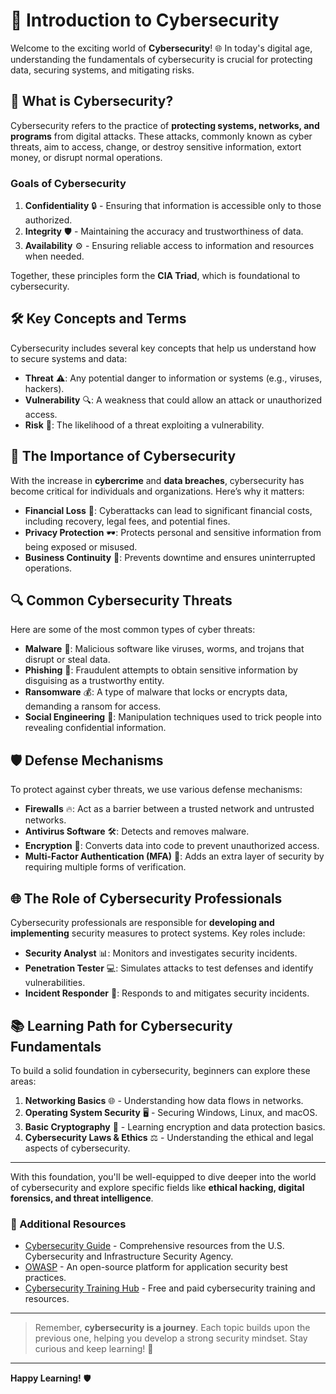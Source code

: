 # 🔐 Introduction to Cybersecurity

Welcome to the exciting world of **Cybersecurity**! 🌐 In today's digital age, understanding the fundamentals of cybersecurity is crucial for protecting data, securing systems, and mitigating risks.

## 📜 What is Cybersecurity?

Cybersecurity refers to the practice of **protecting systems, networks, and programs** from digital attacks. These attacks, commonly known as cyber threats, aim to access, change, or destroy sensitive information, extort money, or disrupt normal operations.

### Goals of Cybersecurity

1. **Confidentiality** 🔒 - Ensuring that information is accessible only to those authorized.
2. **Integrity** 🛡️ - Maintaining the accuracy and trustworthiness of data.
3. **Availability** ⚙️ - Ensuring reliable access to information and resources when needed.

Together, these principles form the **CIA Triad**, which is foundational to cybersecurity.

## 🛠️ Key Concepts and Terms

Cybersecurity includes several key concepts that help us understand how to secure systems and data:

- **Threat** ⚠️: Any potential danger to information or systems (e.g., viruses, hackers).
- **Vulnerability** 🔍: A weakness that could allow an attack or unauthorized access.
- **Risk** 🎲: The likelihood of a threat exploiting a vulnerability.

## 💼 The Importance of Cybersecurity

With the increase in **cybercrime** and **data breaches**, cybersecurity has become critical for individuals and organizations. Here’s why it matters:

- **Financial Loss** 💸: Cyberattacks can lead to significant financial costs, including recovery, legal fees, and potential fines.
- **Privacy Protection** 🕶️: Protects personal and sensitive information from being exposed or misused.
- **Business Continuity** 🔄: Prevents downtime and ensures uninterrupted operations.

## 🔍 Common Cybersecurity Threats

Here are some of the most common types of cyber threats:

- **Malware** 🦠: Malicious software like viruses, worms, and trojans that disrupt or steal data.
- **Phishing** 🎣: Fraudulent attempts to obtain sensitive information by disguising as a trustworthy entity.
- **Ransomware** 💰: A type of malware that locks or encrypts data, demanding a ransom for access.
- **Social Engineering** 🤖: Manipulation techniques used to trick people into revealing confidential information.

## 🛡️ Defense Mechanisms

To protect against cyber threats, we use various defense mechanisms:

- **Firewalls** 🔥: Act as a barrier between a trusted network and untrusted networks.
- **Antivirus Software** 🛠️: Detects and removes malware.
- **Encryption** 🔑: Converts data into code to prevent unauthorized access.
- **Multi-Factor Authentication (MFA)** 🔢: Adds an extra layer of security by requiring multiple forms of verification.

## 🌐 The Role of Cybersecurity Professionals

Cybersecurity professionals are responsible for **developing and implementing** security measures to protect systems. Key roles include:

- **Security Analyst** 📊: Monitors and investigates security incidents.
- **Penetration Tester** 💻: Simulates attacks to test defenses and identify vulnerabilities.
- **Incident Responder** 🚨: Responds to and mitigates security incidents.

## 📚 Learning Path for Cybersecurity Fundamentals

To build a solid foundation in cybersecurity, beginners can explore these areas:

1. **Networking Basics** 🌐 - Understanding how data flows in networks.
2. **Operating System Security** 🖥️ - Securing Windows, Linux, and macOS.
3. **Basic Cryptography** 🔐 - Learning encryption and data protection basics.
4. **Cybersecurity Laws & Ethics** ⚖️ - Understanding the ethical and legal aspects of cybersecurity.

---

With this foundation, you'll be well-equipped to dive deeper into the world of cybersecurity and explore specific fields like **ethical hacking, digital forensics, and threat intelligence**. 

### 📌 Additional Resources
- [Cybersecurity Guide](https://www.cisa.gov/) - Comprehensive resources from the U.S. Cybersecurity and Infrastructure Security Agency.
- [OWASP](https://owasp.org/) - An open-source platform for application security best practices.
- [Cybersecurity Training Hub](https://www.cybrary.it/) - Free and paid cybersecurity training and resources.

---

> Remember, **cybersecurity is a journey**. Each topic builds upon the previous one, helping you develop a strong security mindset. Stay curious and keep learning! 🌟

---

**Happy Learning!** 🛡️
